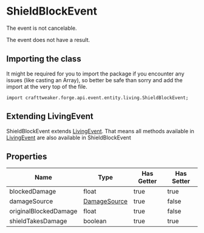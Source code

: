 # ShieldBlockEvent

The event is not cancelable.

The event does not have a result.

## Importing the class

It might be required for you to import the package if you encounter any issues (like casting an Array), so better be safe than sorry and add the import at the very top of the file.
```zenscript
import crafttweaker.forge.api.event.entity.living.ShieldBlockEvent;
```


## Extending LivingEvent

ShieldBlockEvent extends [LivingEvent](/forge/api/event/entity/living/LivingEvent). That means all methods available in [LivingEvent](/forge/api/event/entity/living/LivingEvent) are also available in ShieldBlockEvent

## Properties

|         Name          |                          Type                          | Has Getter | Has Setter |
|-----------------------|--------------------------------------------------------|------------|------------|
| blockedDamage         | float                                                  | true       | true       |
| damageSource          | [DamageSource](/vanilla/api/world/damage/DamageSource) | true       | false      |
| originalBlockedDamage | float                                                  | true       | false      |
| shieldTakesDamage     | boolean                                                | true       | true       |

